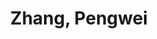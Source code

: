 ---
layout: profile
title: Zhang, Pengwei
name: Zhang, Pengwei
role: Intern
image: /assets/img/team/headimage.png
permalink: /team/zhang-pengwei/
email: zhang.pengwei@zgci.ac.cn
education:
  - degree: Undergraduate
    institution: Tsinghua University
    period: 2021-Present
    advisor: Prof. XXX
research_areas:
  - Reinforcement Learning
  - Machine Learning
  - Artificial Intelligence
  - Embodied AI
biography: |
  Zhang Pengwei is an undergraduate intern at Tsinghua University, focusing on reinforcement learning and its applications in artificial intelligence. With a strong interest in both theoretical and practical aspects of machine learning, he is dedicated to learning and contributing to the field through innovative research and collaboration.
--- 